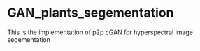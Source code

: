 # GAN_plants_segementation
This is the implementation of p2p cGAN for hyperspectral image segementation
